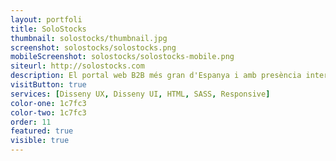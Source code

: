 ```yaml
---
layout: portfoli
title: SoloStocks
thumbnail: solostocks/thumbnail.jpg
screenshot: solostocks/solostocks.png
mobileScreenshot: solostocks/solostocks-mobile.png
siteurl: http://solostocks.com
description: El portal web B2B més gran d'Espanya i amb presència internacional
visitButton: true
services: [Disseny UX, Disseny UI, HTML, SASS, Responsive]
color-one: 1c7fc3
color-two: 1c7fc3
order: 11
featured: true
visible: true
---
```

